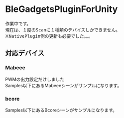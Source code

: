 # BleGadgetsPluginForUnity

<pre>
作業中です。
現在は、１度のScanに１種類のデバイスしかできません。
※NativePlugin側の更新も必要でした。。。
</pre>

## 対応デバイス
### Mabeee
PWMの出力設定だけしました<br />
Samples以下にあるMabeeeシーンがサンプルになります。

### bcore
Samples以下にあるBcoreシーンがサンプルになります。

